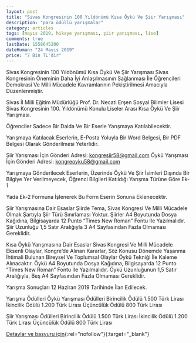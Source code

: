 ```yaml
---
layout: post
title: "Sivas Kongresinin 100 Yıldönümü Kısa Öykü Ve Şiir Yarışması"
description: "para ödüllü yarışmalar"
category: articles
tags: [mayıs 2019, hikaye yarışması, şiir yarışması, lise]
comments: true
lastDate: 1558645200
dateHuman: "24 Mayıs 2019"
price: "7 Bin TL'dir"
---
```


Sivas Kongresinin 100 Yıldönümü Kısa Öykü Ve Şiir Yarışması Sivas Kongresinin Öneminin Daha İyi Anlaşılmasının Sağlanması İle Öğrencileri Demokrasi Ve Milli Mücadele Kavramlarının Pekiştirilmesi Amacıyla Düzenlenmiştir.

Sivas İl Milli Eğitim Müdürlüğü Prof. Dr. Necati Erşen Sosyal Bilimler Lisesi Sivas Kongresinin 100. Yıldönümü Konulu Liseler Arası Kısa Öykü Ve Şiir Yarışması.

Öğrenciler Sadece Bir Dalda Ve Bir Eserle Yarışmaya Katılabilecektir.

Yarışmaya Katılacak Eserlerin, E-Posta Yoluyla Bir Word Belgesi, Bir PDF Belgesi Olarak Gönderilmesi Yeterlidir.

Şiir Yarışması İçin Gönderi Adresi: kongresiir58@gmail.com
Öykü Yarışması İçin Gönderi Adresi: kongreoyku58@gmail.com

Yarışmaya Gönderilecek Eserlerin, Üzerinde Öykü Ve Şiir İsimleri Dışında Bir Bilgiye Yer Verilmeyecek, Öğrenci Bilgileri Katıldığı Yarışma Türüne Göre Ek-1

Yada Ek-2 Formuna İşlenerek Bu Form Eserin Sonuna Eklenecektir.

Şiir Yarışmasına Dair Esaslar
Şiirde Tema, Sivas Kongresi Ve Milli Mücadele Olmak Şartıyla Şiir Türü Sınırlaması Yoktur.
Şiirler A4 Boyutunda Dosya Kağıdına, Bilgisayarda 12 Punto “Times New Roman” Fontu İle Yazılmalıdır. Şiir Uzunluğu 1,5 Satır Aralığıyla 3 A4 Sayfasından Fazla Olmaması Gereklidir.

Kısa Öykü Yarışmasına Dair Esaslar
Sivas Kongresi Ve Milli Mücadele Eksenli Olaylar, Kongre’de Alınan Kararlar, Söz Konusu Dönemde Yaşanma İhtimali Bulunan Bireysel Ve Toplumsal Olaylar Öykü Tekniği İle Kaleme Alınacaktır.
Öykü A4 Boyutunda Dosya Kağıdına, Bilgisayarda 12 Punto “Times New Roman” Fontu İle Yazılmalıdır. Öykü Uzunluğunun 1,5 Satır Aralığıyla, Beş A4 Sayfasından Fazla Olmaması Gereklidir.

Yarışma Sonuçları 12 Haziran 2019 Tarihinde İlan Edilecek.

Yarışma Ödülleri
Öykü Yarışması Ödülleri
Birincilik Ödülü 1.500 Türk Lirası
İkincilik Ödülü 1.200 Türk Lirası
Üçüncülük Ödülü 800 Türk Lirası

Şiir Yarışması Ödülleri
Birincilik Ödülü 1.500 Türk Lirası
İkincilik Ödülü 1.200 Türk Lirası
Üçüncülük Ödülü 800 Türk Lirası

[Detaylar ve başvuru için](https://www.guncel-egitim.org/sivas-kongresinin-100-yildonumu-kisa-oyku-ve-siir-yarismasi/?utm_source=edebiyatyarismalari.com&utm_medium=affiliate&utm_campaign=cpc){:rel="nofollow"}{:target="_blank"}
